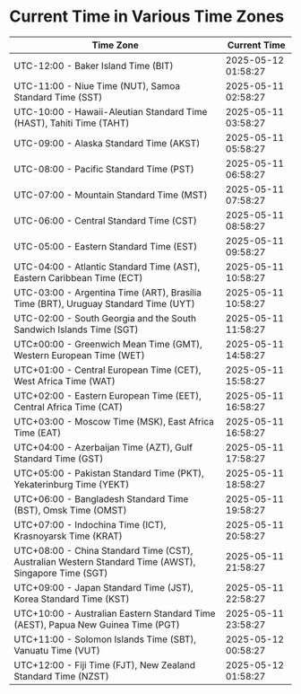 # Current Time in Various Time Zones

| Time Zone | Current Time |
|-----------|--------------|
| UTC-12:00 - Baker Island Time (BIT) | 2025-05-12 01:58:27 |
| UTC-11:00 - Niue Time (NUT), Samoa Standard Time (SST) | 2025-05-11 02:58:27 |
| UTC-10:00 - Hawaii-Aleutian Standard Time (HAST), Tahiti Time (TAHT) | 2025-05-11 03:58:27 |
| UTC-09:00 - Alaska Standard Time (AKST) | 2025-05-11 05:58:27 |
| UTC-08:00 - Pacific Standard Time (PST) | 2025-05-11 06:58:27 |
| UTC-07:00 - Mountain Standard Time (MST) | 2025-05-11 07:58:27 |
| UTC-06:00 - Central Standard Time (CST) | 2025-05-11 08:58:27 |
| UTC-05:00 - Eastern Standard Time (EST) | 2025-05-11 09:58:27 |
| UTC-04:00 - Atlantic Standard Time (AST), Eastern Caribbean Time (ECT) | 2025-05-11 10:58:27 |
| UTC-03:00 - Argentina Time (ART), Brasília Time (BRT), Uruguay Standard Time (UYT) | 2025-05-11 10:58:27 |
| UTC-02:00 - South Georgia and the South Sandwich Islands Time (SGT) | 2025-05-11 11:58:27 |
| UTC±00:00 - Greenwich Mean Time (GMT), Western European Time (WET) | 2025-05-11 14:58:27 |
| UTC+01:00 - Central European Time (CET), West Africa Time (WAT) | 2025-05-11 15:58:27 |
| UTC+02:00 - Eastern European Time (EET), Central Africa Time (CAT) | 2025-05-11 16:58:27 |
| UTC+03:00 - Moscow Time (MSK), East Africa Time (EAT) | 2025-05-11 16:58:27 |
| UTC+04:00 - Azerbaijan Time (AZT), Gulf Standard Time (GST) | 2025-05-11 17:58:27 |
| UTC+05:00 - Pakistan Standard Time (PKT), Yekaterinburg Time (YEKT) | 2025-05-11 18:58:27 |
| UTC+06:00 - Bangladesh Standard Time (BST), Omsk Time (OMST) | 2025-05-11 19:58:27 |
| UTC+07:00 - Indochina Time (ICT), Krasnoyarsk Time (KRAT) | 2025-05-11 20:58:27 |
| UTC+08:00 - China Standard Time (CST), Australian Western Standard Time (AWST), Singapore Time (SGT) | 2025-05-11 21:58:27 |
| UTC+09:00 - Japan Standard Time (JST), Korea Standard Time (KST) | 2025-05-11 22:58:27 |
| UTC+10:00 - Australian Eastern Standard Time (AEST), Papua New Guinea Time (PGT) | 2025-05-11 23:58:27 |
| UTC+11:00 - Solomon Islands Time (SBT), Vanuatu Time (VUT) | 2025-05-12 00:58:27 |
| UTC+12:00 - Fiji Time (FJT), New Zealand Standard Time (NZST) | 2025-05-12 01:58:27 |
